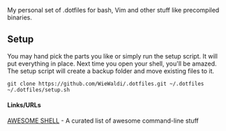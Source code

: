 My personal set of .dotfiles for bash, Vim and other stuff like precompiled
binaries.

## Setup
You may hand pick the parts you like or simply run the setup script. It will
put everything in place. Next time you open your shell, you'll be amazed. The
setup script will create a backup folder and move existing files to it.
```
git clone https://github.com/WieWaldi/.dotfiles.git ~/.dotfiles
~/.dotfiles/setup.sh
```

#### Links/URLs
[AWESOME SHELL](https://github.com/alebcay/awesome-shell) - A curated list of awesome command-line stuff

